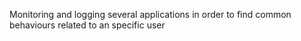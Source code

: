Monitoring and logging several applications in order to find common behaviours related to an specific user